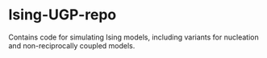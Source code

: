 # Ising-UGP-repo
Contains code for simulating Ising models, including variants for nucleation and non-reciprocally coupled models.
